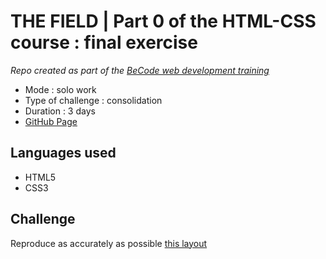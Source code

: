 # THE FIELD | Part 0 of the HTML-CSS course : final exercise

_Repo created as part of the [BeCode web development training](https://becode.org/fr/apprendre/developpeur-web-junior/)_

* Mode : solo work
* Type of challenge : consolidation
* Duration : 3 days
* [GitHub Page](https://eliseprts.github.io/progressive-enhancement-final/)

## Languages used

* HTML5
* CSS3

## Challenge

Reproduce as accurately as possible [this layout](/Landing_page.png)

